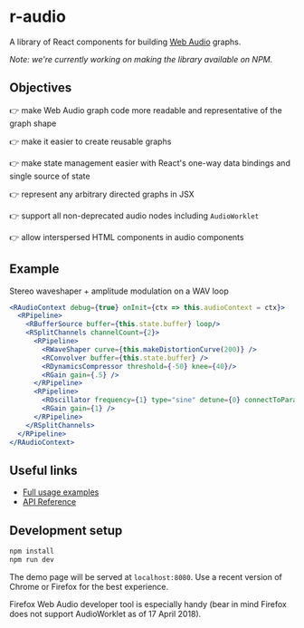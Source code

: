 # r-audio
A library of React components for building [Web Audio](https://www.w3.org/TR/webaudio/) graphs.

*Note: we're currently working on making the library available on NPM.*

## Objectives
👉 make Web Audio graph code more readable and representative of the graph shape

👉 make it easier to create reusable graphs

👉 make state management easier with React's one-way data bindings and single source of state

👉 represent any arbitrary directed graphs in JSX

👉 support all non-deprecated audio nodes including `AudioWorklet`

👉 allow interspersed HTML components in audio components

## Example

Stereo waveshaper + amplitude modulation on a WAV loop
```jsx
<RAudioContext debug={true} onInit={ctx => this.audioContext = ctx}>
  <RPipeline>
    <RBufferSource buffer={this.state.buffer} loop/>
    <RSplitChannels channelCount={2}>
      <RPipeline>
        <RWaveShaper curve={this.makeDistortionCurve(200)} />
        <RConvolver buffer={this.state.buffer} />
        <RDynamicsCompressor threshold={-50} knee={40}/>
        <RGain gain={.5} />
      </RPipeline>
      <RPipeline>
        <ROscillator frequency={1} type="sine" detune={0} connectToParam="gain" />
        <RGain gain={1} />
      </RPipeline>
    </RSplitChannels>
  </RPipeline>
</RAudioContext>
```

## Useful links
- [Full usage examples](https://github.com/bbc/r-audio/tree/master/examples)
- [API Reference](https://github.com/bbc/r-audio/wiki/API-Reference)

## Development setup

```bash
npm install
npm run dev
```

The demo page will be served at `localhost:8080`. Use a recent version of Chrome or Firefox for the best experience.

Firefox Web Audio developer tool is especially handy (bear in mind Firefox does not support AudioWorklet as of 17 April 2018).

